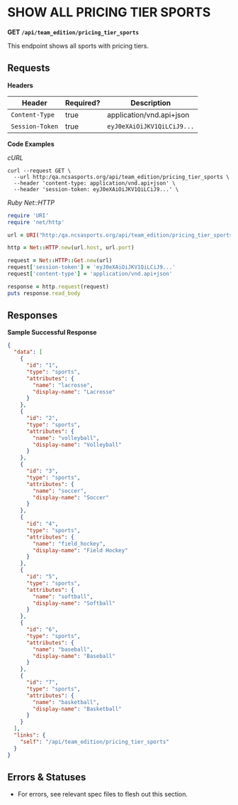 # SHOW ALL PRICING TIER SPORTS

**GET `/api/team_edition/pricing_tier_sports`**

This endpoint shows all sports with pricing tiers.

## Requests

**Headers**

| Header          | Required? | Description                |
|-----------------|-----------|----------------------------|
| `Content-Type`  | true      | application/vnd.api+json   |
| `Session-Token` | true      | `eyJ0eXAiOiJKV1QiLCiJ9...` |

**Code Examples**

_cURL_

```shell
curl --request GET \
  --url http:/qa.ncsasports.org/api/team_edition/pricing_tier_sports \
  --header 'content-type: application/vnd.api+json' \
  --header 'session-token: eyJ0eXAiOiJKV1QiLCiJ9...' \
```


_Ruby Net::HTTP_

```ruby
require 'URI'
require 'net/http'

url = URI("http:/qa.ncsasports.org/api/team_edition/pricing_tier_sports")

http = Net::HTTP.new(url.host, url.port)

request = Net::HTTP::Get.new(url)
request['session-token'] = 'eyJ0eXAiOiJKV1QiLCiJ9...'
request['content-type'] = 'application/vnd.api+json'

response = http.request(request)
puts response.read_body
```


## Responses

**Sample Successful Response**

```json
{
  "data": [
    {
      "id": "1",
      "type": "sports",
      "attributes": {
        "name": "lacrosse",
        "display-name": "Lacrosse"
      }
    },
    {
      "id": "2",
      "type": "sports",
      "attributes": {
        "name": "volleyball",
        "display-name": "Volleyball"
      }
    },
    {
      "id": "3",
      "type": "sports",
      "attributes": {
        "name": "soccer",
        "display-name": "Soccer"
      }
    },
    {
      "id": "4",
      "type": "sports",
      "attributes": {
        "name": "field_hockey",
        "display-name": "Field Hockey"
      }
    },
    {
      "id": "5",
      "type": "sports",
      "attributes": {
        "name": "softball",
        "display-name": "Softball"
      }
    },
    {
      "id": "6",
      "type": "sports",
      "attributes": {
        "name": "baseball",
        "display-name": "Baseball"
      }
    },
    {
      "id": "7",
      "type": "sports",
      "attributes": {
        "name": "basketball",
        "display-name": "Basketball"
      }
    }
  ],
  "links": {
    "self": "/api/team_edition/pricing_tier_sports"
  }
}


```



## Errors & Statuses

* For errors, see relevant spec files to flesh out this section.
